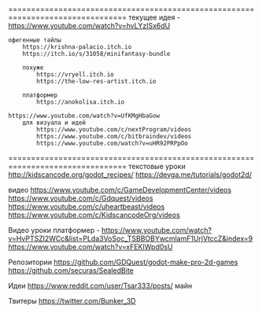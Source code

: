 ================================================================================
текущее
		идея - https://www.youtube.com/watch?v=hvLYzISx6dU


	офигенные тайлы
		https://krishna-palacio.itch.io
		https://itch.io/s/31058/minifantasy-bundle
		
		похуже
			https://vryell.itch.io
			https://the-low-res-artist.itch.io
			
		платформер
			https://anokolisa.itch.io

	https://www.youtube.com/watch?v=UfKMgHbaGow
		для визуала и идей
			https://www.youtube.com/c/nextProgram/videos
			https://www.youtube.com/c/bitbraindev/videos
			https://www.youtube.com/watch?v=uHR92PRPpOo
================================================================================
текстовые уроки
	http://kidscancode.org/godot_recipes/
	https://devga.me/tutorials/godot2d/

видео
	https://www.youtube.com/c/GameDevelopmentCenter/videos
	https://www.youtube.com/c/Gdquest/videos
	https://www.youtube.com/c/uheartbeast/videos
	https://www.youtube.com/c/KidscancodeOrg/videos
	
Видео уроки
	платформер - https://www.youtube.com/watch?v=HvPTSZl2WCc&list=PLda3VoSoc_TSBBOBYwcmlamF1UrjVtccZ&index=9
	https://www.youtube.com/watch?v=xFEKIWpd0sU
	
Репозитории
	https://github.com/GDQuest/godot-make-pro-2d-games
	https://github.com/securas/SealedBite
	
	
Идеи
	https://www.reddit.com/user/Tsar333/posts/
	майн
	
	
Твитеры
	https://twitter.com/Bunker_3D
	